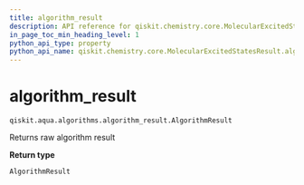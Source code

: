 ```yaml
---
title: algorithm_result
description: API reference for qiskit.chemistry.core.MolecularExcitedStatesResult.algorithm_result
in_page_toc_min_heading_level: 1
python_api_type: property
python_api_name: qiskit.chemistry.core.MolecularExcitedStatesResult.algorithm_result
---
```


# algorithm\_result

<span id="qiskit.chemistry.core.MolecularExcitedStatesResult.algorithm_result" />

`qiskit.aqua.algorithms.algorithm_result.AlgorithmResult`

Returns raw algorithm result

**Return type**

`AlgorithmResult`

